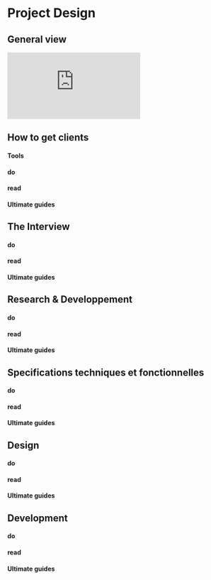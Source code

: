 # Project Design


## General view

![A Website Designed - Infography](http://awebsitedesigned.co/A-Website-Designed-Infographic.pdf)


## How to get clients

#### Tools

#### do 

#### read

#### Ultimate guides



## The Interview

#### do 

#### read

#### Ultimate guides



## Research & Developpement

#### do 

#### read

#### Ultimate guides



## Specifications techniques et fonctionnelles

#### do 

#### read

#### Ultimate guides



## Design

#### do 

#### read

#### Ultimate guides



## Development

#### do 

#### read

#### Ultimate guides


